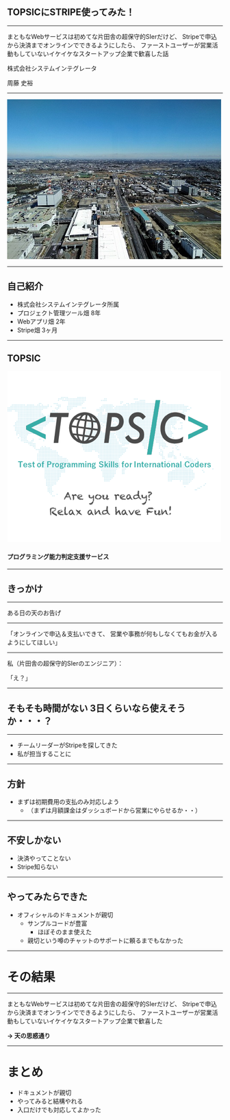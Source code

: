 ## TOPSICにSTRIPE使ってみた！

---

まともなWebサービスは初めてな片田舎の超保守的SIerだけど、
Stripeで申込から決済までオンラインでできるようにしたら、
ファーストユーザーが営業活動もしていないイケイケなスタートアップ企業で歓喜した話



株式会社システムインテグレータ

周藤 史裕

---

![SI](img/si.jpg)

---

## 自己紹介
- 株式会社システムインテグレータ所属
- プロジェクト管理ツール畑 8年
- Webアプリ畑 2年
- Stripe畑 3ヶ月

---

## TOPSIC

![Logo](img/tsimage.png)

#### プログラミング能力判定支援サービス

---

## きっかけ

---

ある日の天のお告げ

---

「オンラインで申込＆支払いできて、
営業や事務が何もしなくてもお金が入るようにしてほしい」

---

私（片田舎の超保守的SIerのエンジニア）：



「え？」

---

## そもそも時間がない 3日くらいなら使えそうか・・・？

---

- チームリーダーがStripeを探してきた
- 私が担当することに

---

## 方針

- まずは初期費用の支払のみ対応しよう
  - （まずは月額課金はダッシュボードから営業にやらせるか・・）

---

## 不安しかない
- 決済やってことない
- Stripe知らない

---

## やってみたらできた

- オフィシャルのドキュメントが親切
  - サンプルコードが豊富
    - ほぼそのまま使えた
  - 親切という噂のチャットのサポートに頼るまでもなかった

---

# その結果

---

まともなWebサービスは初めてな片田舎の超保守的SIerだけど、
Stripeで申込から決済までオンラインでできるようにしたら、
ファーストユーザーが営業活動もしていないイケイケなスタートアップ企業で歓喜した

**→ 天の思惑通り**

---

# まとめ

- ドキュメントが親切
- やってみると結構やれる
- 入口だけでも対応してよかった